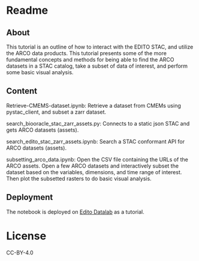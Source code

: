 # Readme

## About

This tutorial is an outline of how to interact with the EDITO STAC, and utilize the ARCO data products.  This tutorial presents some of the more fundamental concepts and methods for being able to find the ARCO datasets in a STAC catalog, take a subset of data of interest, and perform some basic visual analysis.  

## Content
Retrieve-CMEMS-dataset.ipynb: Retrieve a dataset from CMEMs using pystac_client, and subset a zarr dataset. 

search_biooracle_stac_zarr_assets.py: Connects to a static json STAC and gets ARCO datasets (assets).

search_edito_stac_zarr_assets.ipynb: Search a STAC conformant API for ARCO datasets (assets).

subsetting_arco_data.ipynb:  Open the CSV file containing the URLs of the ARCO assets.  Open a few ARCO datasets and interactively subset the dataset based on the variables, dimensions, and time range of interest.  Then plot the subsetted rasters to do basic visual analysis.

## Deployment
The notebook is deployed on [Edito Datalab](https://datalab.dive.edito.eu/) as a tutorial. 

# License

CC-BY-4.0

